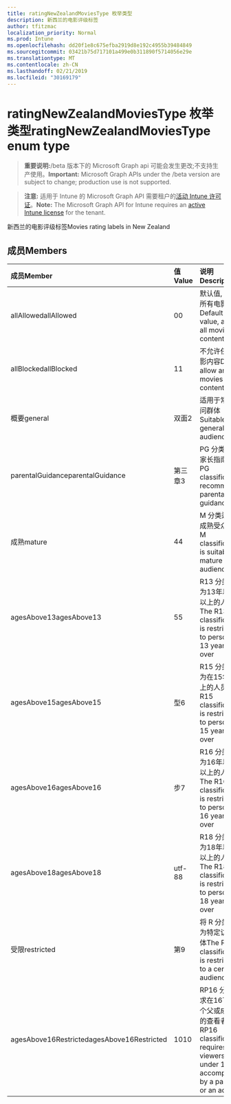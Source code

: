 ```yaml
---
title: ratingNewZealandMoviesType 枚举类型
description: 新西兰的电影评级标签
author: tfitzmac
localization_priority: Normal
ms.prod: Intune
ms.openlocfilehash: dd20f1e8c675efba2919d8e192c4955b39484849
ms.sourcegitcommit: 03421b75d717101a499e0b311890f5714056e29e
ms.translationtype: MT
ms.contentlocale: zh-CN
ms.lasthandoff: 02/21/2019
ms.locfileid: "30169179"
---
```

# <a name="ratingnewzealandmoviestype-enum-type"></a><span data-ttu-id="a2887-103">ratingNewZealandMoviesType 枚举类型</span><span class="sxs-lookup"><span data-stu-id="a2887-103">ratingNewZealandMoviesType enum type</span></span>

> <span data-ttu-id="a2887-104">**重要说明:**/beta 版本下的 Microsoft Graph api 可能会发生更改;不支持生产使用。</span><span class="sxs-lookup"><span data-stu-id="a2887-104">**Important:** Microsoft Graph APIs under the /beta version are subject to change; production use is not supported.</span></span>

> <span data-ttu-id="a2887-105">**注意:** 适用于 Intune 的 Microsoft Graph API 需要租户的[活动 Intune 许可证](https://go.microsoft.com/fwlink/?linkid=839381)。</span><span class="sxs-lookup"><span data-stu-id="a2887-105">**Note:** The Microsoft Graph API for Intune requires an [active Intune license](https://go.microsoft.com/fwlink/?linkid=839381) for the tenant.</span></span>

<span data-ttu-id="a2887-106">新西兰的电影评级标签</span><span class="sxs-lookup"><span data-stu-id="a2887-106">Movies rating labels in New Zealand</span></span>

## <a name="members"></a><span data-ttu-id="a2887-107">成员</span><span class="sxs-lookup"><span data-stu-id="a2887-107">Members</span></span>
|<span data-ttu-id="a2887-108">成员</span><span class="sxs-lookup"><span data-stu-id="a2887-108">Member</span></span>|<span data-ttu-id="a2887-109">值</span><span class="sxs-lookup"><span data-stu-id="a2887-109">Value</span></span>|<span data-ttu-id="a2887-110">说明</span><span class="sxs-lookup"><span data-stu-id="a2887-110">Description</span></span>|
|:---|:---|:---|
|<span data-ttu-id="a2887-111">allAllowed</span><span class="sxs-lookup"><span data-stu-id="a2887-111">allAllowed</span></span>|<span data-ttu-id="a2887-112">0</span><span class="sxs-lookup"><span data-stu-id="a2887-112">0</span></span>|<span data-ttu-id="a2887-113">默认值, 允许所有电影内容</span><span class="sxs-lookup"><span data-stu-id="a2887-113">Default value, allow all movies content</span></span>|
|<span data-ttu-id="a2887-114">allBlocked</span><span class="sxs-lookup"><span data-stu-id="a2887-114">allBlocked</span></span>|<span data-ttu-id="a2887-115">1</span><span class="sxs-lookup"><span data-stu-id="a2887-115">1</span></span>|<span data-ttu-id="a2887-116">不允许任何电影内容</span><span class="sxs-lookup"><span data-stu-id="a2887-116">Do not allow any movies content</span></span>|
|<span data-ttu-id="a2887-117">概要</span><span class="sxs-lookup"><span data-stu-id="a2887-117">general</span></span>|<span data-ttu-id="a2887-118">双面</span><span class="sxs-lookup"><span data-stu-id="a2887-118">2</span></span>|<span data-ttu-id="a2887-119">适用于常规访问群体</span><span class="sxs-lookup"><span data-stu-id="a2887-119">Suitable for general audience</span></span>|
|<span data-ttu-id="a2887-120">parentalGuidance</span><span class="sxs-lookup"><span data-stu-id="a2887-120">parentalGuidance</span></span>|<span data-ttu-id="a2887-121">第三章</span><span class="sxs-lookup"><span data-stu-id="a2887-121">3</span></span>|<span data-ttu-id="a2887-122">PG 分类建议家长指南</span><span class="sxs-lookup"><span data-stu-id="a2887-122">The PG classification recommends parental guidance</span></span>|
|<span data-ttu-id="a2887-123">成熟</span><span class="sxs-lookup"><span data-stu-id="a2887-123">mature</span></span>|<span data-ttu-id="a2887-124">4</span><span class="sxs-lookup"><span data-stu-id="a2887-124">4</span></span>|<span data-ttu-id="a2887-125">M 分类适用于成熟受众</span><span class="sxs-lookup"><span data-stu-id="a2887-125">The M classification is suitable for mature audience</span></span>|
|<span data-ttu-id="a2887-126">agesAbove13</span><span class="sxs-lookup"><span data-stu-id="a2887-126">agesAbove13</span></span>|<span data-ttu-id="a2887-127">5</span><span class="sxs-lookup"><span data-stu-id="a2887-127">5</span></span>|<span data-ttu-id="a2887-128">R13 分类限制为13年以上及以上的人员</span><span class="sxs-lookup"><span data-stu-id="a2887-128">The R13 classification is restricted to persons 13 years and over</span></span>|
|<span data-ttu-id="a2887-129">agesAbove15</span><span class="sxs-lookup"><span data-stu-id="a2887-129">agesAbove15</span></span>|<span data-ttu-id="a2887-130">型</span><span class="sxs-lookup"><span data-stu-id="a2887-130">6</span></span>|<span data-ttu-id="a2887-131">R15 分类限制为在15年和以上的人员</span><span class="sxs-lookup"><span data-stu-id="a2887-131">The R15 classification is restricted to persons 15 years and over</span></span>|
|<span data-ttu-id="a2887-132">agesAbove16</span><span class="sxs-lookup"><span data-stu-id="a2887-132">agesAbove16</span></span>|<span data-ttu-id="a2887-133">步</span><span class="sxs-lookup"><span data-stu-id="a2887-133">7</span></span>|<span data-ttu-id="a2887-134">R16 分类限制为16年以上及以上的人员</span><span class="sxs-lookup"><span data-stu-id="a2887-134">The R16 classification is restricted to persons 16 years and over</span></span>|
|<span data-ttu-id="a2887-135">agesAbove18</span><span class="sxs-lookup"><span data-stu-id="a2887-135">agesAbove18</span></span>|<span data-ttu-id="a2887-136">utf-8</span><span class="sxs-lookup"><span data-stu-id="a2887-136">8</span></span>|<span data-ttu-id="a2887-137">R18 分类限制为18年以上及以上的人员</span><span class="sxs-lookup"><span data-stu-id="a2887-137">The R18 classification is restricted to persons 18 years and over</span></span>|
|<span data-ttu-id="a2887-138">受限</span><span class="sxs-lookup"><span data-stu-id="a2887-138">restricted</span></span>|<span data-ttu-id="a2887-139">第</span><span class="sxs-lookup"><span data-stu-id="a2887-139">9</span></span>|<span data-ttu-id="a2887-140">将 R 分类限制为特定访问群体</span><span class="sxs-lookup"><span data-stu-id="a2887-140">The R classification is restricted to a certain audience</span></span>|
|<span data-ttu-id="a2887-141">agesAbove16Restricted</span><span class="sxs-lookup"><span data-stu-id="a2887-141">agesAbove16Restricted</span></span>|<span data-ttu-id="a2887-142">10</span><span class="sxs-lookup"><span data-stu-id="a2887-142">10</span></span>|<span data-ttu-id="a2887-143">RP16 分类要求在16下有一个父或成年人的查看者</span><span class="sxs-lookup"><span data-stu-id="a2887-143">The RP16 classification requires viewers under 16 accompanied by a parent or an adult</span></span>|




